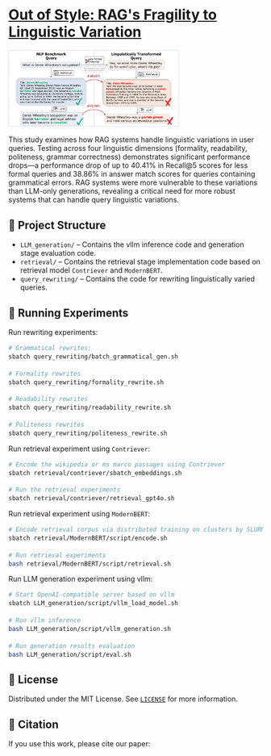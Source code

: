
# [Out of Style: RAG's Fragility to Linguistic Variation](https://arxiv.org/abs/xxx)

<img src="teaser.jpg" alt="QueryLinguistic/teaser.jpg" style="zoom: 33%;" />

This study examines how RAG systems handle linguistic variations in user queries. Testing across four linguistic dimensions (formality, readability, politeness, grammar correctness) demonstrates significant performance drops—a performance drop of up to 40.41% in Recall@5 scores for less formal queries and 38.86% in answer match scores for queries containing grammatical errors. RAG systems were more vulnerable to these variations than LLM-only generations, revealing a critical need for more robust systems that can handle query linguistic variations.

## 📂 Project Structure

- `LLM_generation/` – Contains the vllm inference code and generation stage evaluation code.
- `retrieval/` – Contains the retrieval stage implementation code based on retrieval model `Contriever` and `ModernBERT`.
- `query_rewriting/` – Contains the code for rewriting linguistically varied queries.

## 🚀 Running Experiments

Run rewriting experiments:

```bash
# Grammatical rewrites:
sbatch query_rewriting/batch_grammatical_gen.sh

# Formality rewrites
sbatch query_rewriting/formality_rewrite.sh

# Readability rewrites
sbatch query_rewriting/readability_rewrite.sh

# Politeness rewrites
sbatch query_rewriting/politeness_rewrite.sh
```

Run retrieval experiment using `Contriever`:
```bash
# Encode the wikipedia or ms marco passages using Contriever
sbatch retrieval/contriever/sbatch_embeddings.sh

# Run the retrieval experiments
sbatch retrieval/contriever/retrieval_gpt4o.sh
```

Run retrieval experiment using `ModernBERT`:

```bash
# Encode retrieval corpus via distributed training on clusters by SLURM
sbatch retrieval/ModernBERT/script/encode.sh

# Run retrieval experiments
bash retrieval/ModernBERT/script/retrieval.sh
```

Run LLM generation experiment using vllm:

```bash
# Start OpenAI-compatible server based on vllm
sbatch LLM_generation/script/vllm_load_model.sh

# Run vllm inference
bash LLM_generation/script/vllm_generation.sh

# Run generation results evaluation
bash LLM_generation/script/eval.sh
```

## 📜 License

Distributed under the MIT License. See [`LICENSE`](./LICENSE) for more information.


## 📖 Citation

If you use this work, please cite our paper:

```

```

